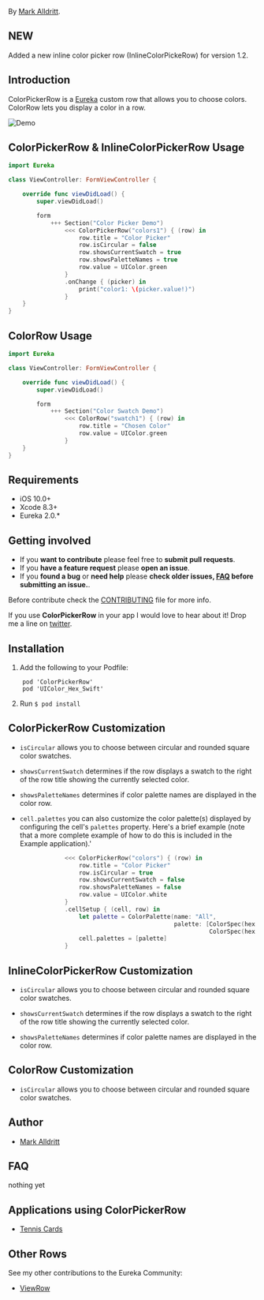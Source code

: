 By [Mark Alldritt](http://markalldritt.com).

## NEW

Added a new inline color picker row (InlineColorPickeRow) for version 1.2.

## Introduction

ColorPickerRow is a [Eureka](https://github.com/xmartlabs/Eureka) custom row that allows you to choose colors.  ColorRow lets you display a color in a row.

![Demo](Screenshots/ColorPicker.gif)

## ColorPickerRow & InlineColorPickerRow Usage

```swift
import Eureka

class ViewController: FormViewController {

    override func viewDidLoad() {
        super.viewDidLoad()

        form
            +++ Section("Color Picker Demo")
                <<< ColorPickerRow("colors1") { (row) in
                    row.title = "Color Picker"
                    row.isCircular = false
                    row.showsCurrentSwatch = true
                    row.showsPaletteNames = true
                    row.value = UIColor.green
                }
                .onChange { (picker) in
                    print("color1: \(picker.value!)")
                }
    }
}
```

## ColorRow Usage

```swift
import Eureka

class ViewController: FormViewController {

    override func viewDidLoad() {
        super.viewDidLoad()

        form
            +++ Section("Color Swatch Demo")
                <<< ColorRow("swatch1") { (row) in
                    row.title = "Chosen Color"
                    row.value = UIColor.green
                }
    }
}
```

## Requirements

* iOS 10.0+
* Xcode 8.3+
* Eureka 2.0.*

## Getting involved

* If you **want to contribute** please feel free to **submit pull requests**.
* If you **have a feature request** please **open an issue**.
* If you **found a bug** or **need help** please **check older issues, [FAQ](#faq) before submitting an issue.**.

Before contribute check the [CONTRIBUTING](https://github.com/EurekaCommunity/ImageRow/blob/master/CONTRIBUTING.md) file for more info.

If you use **ColorPickerRow** in your app I would love to hear about it! Drop me a line on [twitter](https://twitter.com/alldritt).

## Installation

1. Add the following to your Podfile:
  
~~~~
    pod 'ColorPickerRow'  
    pod 'UIColor_Hex_Swift'
~~~~
    
2. Run `$ pod install`

## ColorPickerRow Customization

- `isCircular` allows you to choose between circular and rounded square color swatches.

- `showsCurrentSwatch` determines if the row displays a swatch to the right of the row title showing the currently selected color.

- `showsPaletteNames` determines if color palette names are displayed in the color row.

- `cell.palettes` you can also customize the color palette(s) displayed by configuring the cell's `palettes` property.  Here's a brief example (note that a more complete example of how to do this is included in the Example application).'

```swift
                <<< ColorPickerRow("colors") { (row) in
                    row.title = "Color Picker"
                    row.isCircular = true
                    row.showsCurrentSwatch = false
                    row.showsPaletteNames = false
                    row.value = UIColor.white
                }
                .cellSetup { (cell, row) in
                    let palette = ColorPalette(name: "All",
                                               palette: [ColorSpec(hex: "#ffffff", name: "White"),
                                                         ColorSpec(hex: "#000000", name: "Black")])
                    cell.palettes = [palette]
                }
```

## InlineColorPickerRow Customization

- `isCircular` allows you to choose between circular and rounded square color swatches.

- `showsCurrentSwatch` determines if the row displays a swatch to the right of the row title showing the currently selected color.

- `showsPaletteNames` determines if color palette names are displayed in the color row.

## ColorRow Customization

- `isCircular` allows you to choose between circular and rounded square color swatches.


## Author

- [Mark Alldritt](http://markalldritt.com)

## FAQ

nothing yet

## Applications using ColorPickerRow

- [Tennis Cards](https://itunes.apple.com/us/app/tennis-cards/id1212377801?mt=8)

## Other Rows

See my other contributions to the Eureka Community:

- [ViewRow](https://github.com/EurekaCommunity/ViewRow)

